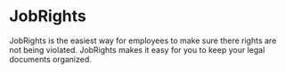 # JobRights
JobRights is the easiest way for employees to make sure there rights are not being violated. JobRights makes it easy for you to keep your legal documents organized.
